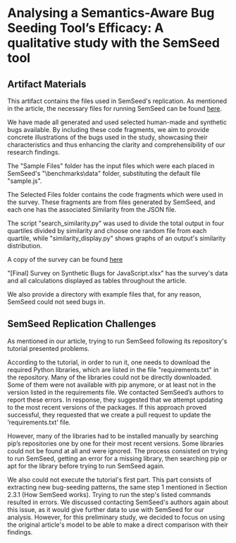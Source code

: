 # Analysing a Semantics-Aware Bug Seeding Tool’s Efficacy: A qualitative study with the SemSeed tool

## Artifact Materials

This artifact contains the files used in SemSeed's replication. As mentioned in the article, the necessary files for running SemSeed can be found [here](https://github.com/sola-st/SemSeed/).

We have made all generated and used selected human-made and synthetic bugs available. By including these code fragments, we aim to provide concrete illustrations of the bugs used in the study, showcasing their characteristics and thus enhancing the clarity and comprehensibility of our research findings. 

The "Sample Files" folder has the input files which were each placed in SemSeed's "\benchmarks\data" folder, substituting the default file "sample.js".

The Selected Files folder contains the code fragments which were used in the survey. These fragments are from files generated by SemSeed, and each one has the associated Similarity from the JSON file.

The script "search_similarity.py" was used to divide the total output in four quartiles divided by similarity and choose one random file from each quartile, while "similarity_display.py" shows graphs of an output's similarity distribution.

A copy of the survey can be found [here](https://forms.gle/5kQ9sdkYJAqrH1536)

"[Final] Survey on Synthetic Bugs for JavaScript.xlsx" has the survey's data and all calculations displayed as tables throughout the article.

We also provide a directory with example files that, for any reason, SemSeed could not seed bugs in.


## SemSeed Replication Challenges 

As mentioned in our article, trying to run SemSeed following its repository's tutorial presented problems.

According to the tutorial, in order to run it, one needs to download the required Python libraries, which are listed in the file "requirements.txt" in the repository. Many of the libraries could not be directly downloaded. Some of them were not available with pip anymore, or at least not in the version listed in the requirements file. We contacted SemSeed’s authors to report these errors. In response, they suggested that we attempt updating to the most recent versions of the packages. If this approach proved successful, they requested that we create a pull request to update the ’requirements.txt’ file. 

However, many of the libraries had to be installed manually by searching pip’s repositories one by one for their most recent versions. Some libraries could not be found at all and were ignored. The process consisted on trying to run SemSeed, getting an error for a missing library, then searching pip or apt for the library before trying to run SemSeed again.

We also could not execute the tutorial's first part. This part consists of extracting new bug-seeding patterns, the same step 1 mentioned in Section 2.3.1 (How SemSeed works). Trying to run the step's listed commands resulted in errors. We discussed contacting SemSeed's authors again about this issue, as it would give further data to use with SemSeed for our analysis. However, for this preliminary study, we decided to focus on using the original article's model to be able to make a direct comparison with their findings.


